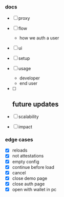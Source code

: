 ### docs
- [ ] proxy
- [ ] flow
	- how we auth a user
- [ ] ui
- [ ] setup
- [ ] usage
	- developer
	- end user
- [ ] future updates
	-
- [ ] scalability
- [ ] impact


### edge cases

- [x] reloads
- [x] not attestations
- [x] empty config
- [x] continue before load
- [x] cancel
- [x] close demo page
- [x] close auth page
- [x] open with wallet in pc
